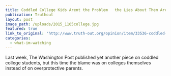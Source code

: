 ```yaml
---
title: Coddled College Kids Arent the Problem   the Lies About Them Are
publication: Truthout
layout: post
image_path: /uploads/2015_1105college.jpg
featured: true
link_to_original: 'http://www.truth-out.org/opinion/item/33536-coddled-college-kids-aren-t-the-problem-the-lies-about-them-are'
categories:
  - what-im-watching
---
```

Last week, The Washington Post published yet another piece on coddled college students, but this time the blame was on colleges themselves instead of on overprotective parents.&nbsp;